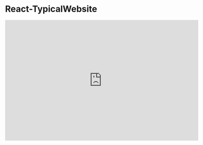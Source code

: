 # React-TypicalWebsite
<iframe width="630" height="394" src="https://www.opentest.co/embed/c8946b70d36011e68531cf81a6426bba" frameborder="0" allowfullscreen></iframe>
